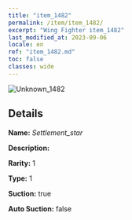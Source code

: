 ```yaml
---
title: "item_1482"
permalink: /item/item_1482/
excerpt: "Wing Fighter item_1482"
last_modified_at: 2023-09-06
locale: en
ref: "item_1482.md"
toc: false
classes: wide
---
```



 ![Unknown_1482](/images/item/Settlement_star_p.png)



## Details

 **Name:** *Settlement_star* 

 **Description:** 

 **Rarity:** 1 

 **Type:** 1 

 **Suction:** true 

 **Auto Suction:** false 


